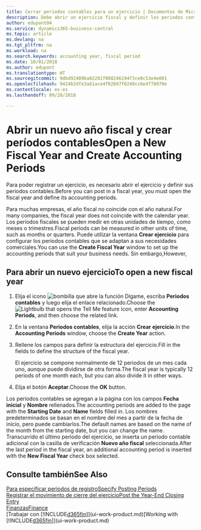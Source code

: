 ```yaml
---
title: Cerrar periodos contables para un ejercicio | Documentos de Microsoft
description: Debe abrir un ejercicio fiscal y definir los periodos contables para poder registrar un ejercicio.
author: edupont04
ms.service: dynamics365-business-central
ms.topic: article
ms.devlang: na
ms.tgt_pltfrm: na
ms.workload: na
ms.search.keywords: accounting year, fiscal period
ms.date: 10/01/2018
ms.author: edupont
ms.translationtype: HT
ms.sourcegitcommit: 9dbd92409ba02281f008246194f3ce0c53e4e001
ms.openlocfilehash: 9424b2dfe3a61ace4f02897f0240cc6e4f78070e
ms.contentlocale: es-es
ms.lasthandoff: 09/28/2018

---
```

# <a name="open-a-new-fiscal-year-and-create-accounting-periods"></a><span data-ttu-id="0a340-103">Abrir un nuevo año fiscal y crear períodos contables</span><span class="sxs-lookup"><span data-stu-id="0a340-103">Open a New Fiscal Year and Create Accounting Periods</span></span>
<span data-ttu-id="0a340-104">Para poder registrar un ejercicio, es necesario abrir el ejercicio y definir sus periodos contables.</span><span class="sxs-lookup"><span data-stu-id="0a340-104">Before you can post in a fiscal year, you must open the fiscal year and define its accounting periods.</span></span>  

<span data-ttu-id="0a340-105">Para muchas empresas, el año fiscal no coincide con el año natural.</span><span class="sxs-lookup"><span data-stu-id="0a340-105">For many companies, the fiscal year does not coincide with the calendar year.</span></span> <span data-ttu-id="0a340-106">Los períodos fiscales se pueden medir en otras unidades de tiempo, como meses o trimestres.</span><span class="sxs-lookup"><span data-stu-id="0a340-106">Fiscal periods can be measured in other units of time, such as months or quarters.</span></span> <span data-ttu-id="0a340-107">Puede utilizar la ventana **Crear ejercicio** para configurar los periodos contables que se adaptan a sus necesidades comerciales.</span><span class="sxs-lookup"><span data-stu-id="0a340-107">You can use the **Create Fiscal Year** window to set up the accounting periods that suit your business needs.</span></span> <span data-ttu-id="0a340-108">Sin embargo,</span><span class="sxs-lookup"><span data-stu-id="0a340-108">However,</span></span>   

## <a name="to-open-a-new-fiscal-year"></a><span data-ttu-id="0a340-109">Para abrir un nuevo ejercicio</span><span class="sxs-lookup"><span data-stu-id="0a340-109">To open a new fiscal year</span></span>
1. <span data-ttu-id="0a340-110">Elija el icono ![bombilla que abre la función Dígame](media/ui-search/search_small.png "Dígame que desea hacer"), escriba **Periodos contables** y luego elija el enlace relacionado.</span><span class="sxs-lookup"><span data-stu-id="0a340-110">Choose the ![Lightbulb that opens the Tell Me feature](media/ui-search/search_small.png "Tell me what you want to do") icon, enter **Accounting Periods**, and then choose the related link.</span></span>
2. <span data-ttu-id="0a340-111">En la ventana **Periodos contables**, elija la acción **Crear ejercicio**.</span><span class="sxs-lookup"><span data-stu-id="0a340-111">In the **Accounting Periods** window, choose the **Create Year** action.</span></span>
3. <span data-ttu-id="0a340-112">Rellene los campos para definir la estructura del ejercicio.</span><span class="sxs-lookup"><span data-stu-id="0a340-112">Fill in the fields to define the structure of the fiscal year.</span></span>

    <span data-ttu-id="0a340-113">El ejercicio se compone normalmente de 12 periodos de un mes cada uno, aunque puede dividirse de otra forma.</span><span class="sxs-lookup"><span data-stu-id="0a340-113">The fiscal year is typically 12 periods of one month each, but you can also divide it in other ways.</span></span>
4. <span data-ttu-id="0a340-114">Elija el botón **Aceptar**.</span><span class="sxs-lookup"><span data-stu-id="0a340-114">Choose the **OK** button.</span></span>

<span data-ttu-id="0a340-115">Los períodos contables se agregan a la página con los campos **Fecha inicial** y **Nombre** rellenados.</span><span class="sxs-lookup"><span data-stu-id="0a340-115">The accounting periods are added to the page with the **Starting Date** and **Name** fields filled in.</span></span> <span data-ttu-id="0a340-116">Los nombres predeterminados se basan en el nombre del mes a partir de la fecha de inicio, pero puede cambiarlos.</span><span class="sxs-lookup"><span data-stu-id="0a340-116">The default names are based on the name of the month from the starting date, but you can change the name.</span></span> <span data-ttu-id="0a340-117">Transcurrido el último periodo del ejercicio, se inserta un periodo contable adicional con la casilla de verificación **Nuevo año fiscal** seleccionada.</span><span class="sxs-lookup"><span data-stu-id="0a340-117">After the last period in the fiscal year, an additional accounting period is inserted with the **New Fiscal Year** check box selected.</span></span>  


## <a name="see-also"></a><span data-ttu-id="0a340-118">Consulte también</span><span class="sxs-lookup"><span data-stu-id="0a340-118">See Also</span></span>
[<span data-ttu-id="0a340-119">Para especificar periodos de registro</span><span class="sxs-lookup"><span data-stu-id="0a340-119">Specify Posting Periods</span></span>](finance-how-specify-posting-periods.md)  
[<span data-ttu-id="0a340-120">Registrar el movimiento de cierre del ejercicio</span><span class="sxs-lookup"><span data-stu-id="0a340-120">Post the Year-End Closing Entry</span></span>](year-how-post-year-end-close-entry.md)  
[<span data-ttu-id="0a340-121">Finanzas</span><span class="sxs-lookup"><span data-stu-id="0a340-121">Finance</span></span>](finance.md)  
<span data-ttu-id="0a340-122">[Trabajar con [!INCLUDE[d365fin](includes/d365fin_md.md)]](ui-work-product.md)</span><span class="sxs-lookup"><span data-stu-id="0a340-122">[Working with [!INCLUDE[d365fin](includes/d365fin_md.md)]](ui-work-product.md)</span></span>

